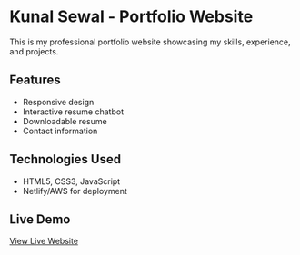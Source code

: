 # Kunal Sewal - Portfolio Website

This is my professional portfolio website showcasing my skills, experience, and projects.

## Features
- Responsive design
- Interactive resume chatbot
- Downloadable resume
- Contact information

## Technologies Used
- HTML5, CSS3, JavaScript
- Netlify/AWS for deployment

## Live Demo
[View Live Website](https://your-netlify-url.netlify.app)